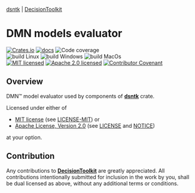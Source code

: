 [dsntk][dsntk-url] | [DecisionToolkit][github-url]

# DMN models evaluator

[![Crates.io][crates-badge]][crates-url]
[![docs][docs-badge]][docs-url]
![Code coverage][coverage-badge]<br/>
![build Linux][build-badge-linux]
![build Windows][build-badge-windows]
![build MacOs][build-badge-macos]<br/>
[![MIT licensed][mit-badge]][mit-license-url]
[![Apache 2.0 licensed][apache-badge]][apache-license-url]
[![Contributor Covenant][cc-badge]][cc-url]

[crates-badge]: https://img.shields.io/crates/v/dsntk-model-evaluator.svg
[crates-url]: https://crates.io/crates/dsntk-model-evaluator
[docs-badge]: https://docs.rs/dsntk-model-evaluator/badge.svg
[docs-url]: https://docs.rs/dsntk-model-evaluator
[coverage-badge]: https://img.shields.io/badge/Code%20coverage-89%25-green.svg
[build-badge-linux]: https://github.com/DecisionToolkit/dsntk-rs/actions/workflows/build-linux.yml/badge.svg
[build-badge-windows]: https://github.com/DecisionToolkit/dsntk-rs/actions/workflows/build-windows.yml/badge.svg
[build-badge-macos]: https://github.com/DecisionToolkit/dsntk-rs/actions/workflows/build-macos.yml/badge.svg
[mit-badge]: https://img.shields.io/badge/License-MIT-blue.svg
[mit-url]: https://opensource.org/licenses/MIT
[mit-license-url]: https://github.com/DecisionToolkit/dsntk-rs/blob/main/LICENSE-MIT
[apache-badge]: https://img.shields.io/badge/License-Apache%202.0-blue.svg
[apache-url]: https://www.apache.org/licenses/LICENSE-2.0
[apache-license-url]: https://github.com/DecisionToolkit/dsntk-rs/blob/main/LICENSE
[apache-notice-url]: https://github.com/DecisionToolkit/dsntk-rs/blob/main/NOTICE
[cc-badge]: https://img.shields.io/badge/Contributor%20Covenant-2.1-4baaaa.svg
[cc-url]: https://github.com/DecisionToolkit/dsntk-rs/blob/main/CODE_OF_CONDUCT.md
[github-url]: https://github.com/DecisionToolkit
[dsntk-url]: https://crates.io/crates/dsntk

## Overview

DMN™ model evaluator used by components of [**dsntk**][dsntk-url] crate.

Licensed under either of

- [MIT license][mit-url] (see [LICENSE-MIT][mit-license-url]) or
- [Apache License, Version 2.0][apache-url] (see [LICENSE][apache-license-url] and [NOTICE][apache-notice-url])

at your option.

## Contribution

Any contributions to [**DecisionToolkit**][github-url] are greatly appreciated.
All contributions intentionally submitted for inclusion in the work by you,
shall be dual licensed as above, without any additional terms or conditions.
